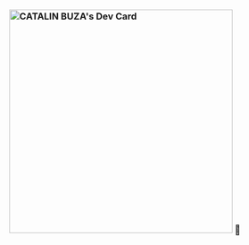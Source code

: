 ### <a href="https://app.daily.dev/catalinbuza31212"><img src="https://api.daily.dev/devcards/f03c5c5f50cb4273bd7cd5e4546c2b25.png?r=x9w" width="400" alt="CATALIN BUZA's Dev Card"/></a> 👋

<!--
**BeginnerDuelist/beginnerduelist** is a ✨ _special_ ✨ repository because its `README.md` (this file) appears on your GitHub profile.

Here are some ideas to get you started:

- 🔭 I’m currently working on ...
- 🌱 I’m currently learning ...
- 👯 I’m looking to collaborate on ...
- 🤔 I’m looking for help with ...
- 💬 Ask me about ...
- 📫 How to reach me: ...
- 😄 Pronouns: ...
- ⚡ Fun fact: ...
-->
